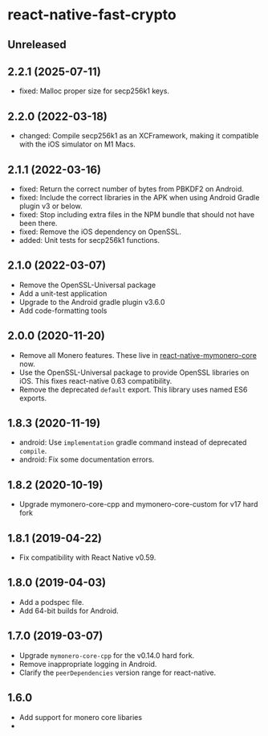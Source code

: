 # react-native-fast-crypto

## Unreleased

## 2.2.1 (2025-07-11)

- fixed: Malloc proper size for secp256k1 keys.

## 2.2.0 (2022-03-18)

- changed: Compile secp256k1 as an XCFramework, making it compatible with the iOS simulator on M1 Macs.

## 2.1.1 (2022-03-16)

- fixed: Return the correct number of bytes from PBKDF2 on Android.
- fixed: Include the correct libraries in the APK when using Android Gradle plugin v3 or below.
- fixed: Stop including extra files in the NPM bundle that should not have been there.
- fixed: Remove the iOS dependency on OpenSSL.
- added: Unit tests for secp256k1 functions.

## 2.1.0 (2022-03-07)

- Remove the OpenSSL-Universal package
- Add a unit-test application
- Upgrade to the Android gradle plugin v3.6.0
- Add code-formatting tools

## 2.0.0 (2020-11-20)

- Remove all Monero features. These live in [react-native-mymonero-core](https://github.com/EdgeApp/react-native-mymonero-core) now.
- Use the OpenSSL-Universal package to provide OpenSSL libraries on iOS. This fixes react-native 0.63 compatibility.
- Remove the deprecated `default` export. This library uses named ES6 exports.

## 1.8.3 (2020-11-19)

- android: Use `implementation` gradle command instead of deprecated `compile`.
- android: Fix some documentation errors.

## 1.8.2 (2020-10-19)

- Upgrade mymonero-core-cpp and mymonero-core-custom for v17 hard fork

## 1.8.1 (2019-04-22)

- Fix compatibility with React Native v0.59.

## 1.8.0 (2019-04-03)

- Add a podspec file.
- Add 64-bit builds for Android.

## 1.7.0 (2019-03-07)

- Upgrade `mymonero-core-cpp` for the v0.14.0 hard fork.
- Remove inappropriate logging in Android.
- Clarify the `peerDependencies` version range for react-native.

## 1.6.0

* Add support for monero core libaries
*
